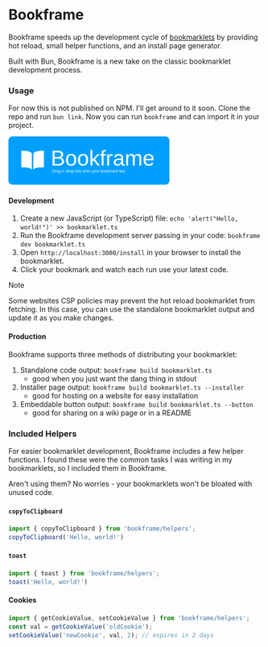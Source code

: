 # Bookframe

Bookframe speeds up the development cycle of [bookmarklets](https://wikipedia.org/wiki/Bookmarklet) by providing hot reload, small helper functions, and an install page generator.

Built with Bun, Bookframe is a new take on the classic bookmarklet development process.

### Usage

For now this is not published on NPM. I'll get around to it soon. 
Clone the repo and run `bun link`. Now you can run `bookframe` and can import it in your project.

[![DRAGNDROPME](https://raw.githubusercontent.com/leiske/Bookframe/ec454b331eaf6246c7757553c45b342354655c17/src/download.svg)](javascript:void%20function(){alert(%22foo%22)}();)

#### Development

1. Create a new JavaScript (or TypeScript) file: `echo 'alert("Hello, world!")' >> bookmarklet.ts`
2. Run the Bookframe development server passing in your code: `bookframe dev bookmarklet.ts`
3. Open `http://localhost:3000/install` in your browser to install the bookmarklet.
4. Click your bookmark and watch each run use your latest code.

> [!NOTE]
> Some websites CSP policies may prevent the hot reload bookmarklet from fetching. In this case, you can use the standalone bookmarklet output and update it as you make changes.

#### Production

Bookframe supports three methods of distributing your bookmarklet:

1. Standalone code output: `bookframe build bookmarklet.ts`
    * good when you just want the dang thing in stdout
2. Installer page output: `bookframe build bookmarklet.ts --installer`
    * good for hosting on a website for easy installation
3. Embeddable button output: `bookframe build bookmarklet.ts --button`
    * good for sharing on a wiki page or in a README

### Included Helpers

For easier bookmarklet development, Bookframe includes a few helper functions.
I found these were the common tasks I was writing in my bookmarklets, so I included them in Bookframe.

Aren't using them? No worries - your bookmarklets won't be bloated with unused code.

#### `copyToClipboard`

```typescript
import { copyToClipboard } from 'bookframe/helpers';
copyToClipboard('Hello, world!')
```

#### `toast`

```typescript
import { toast } from 'bookframe/helpers';
toast('Hello, world!')
```

#### Cookies

```typescript
import { getCookieValue, setCookieValue } from 'bookframe/helpers';
const val = getCookieValue('oldCookie');
setCookieValue('newCookie', val, 2); // expires in 2 days
```
